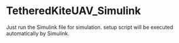 # TetheredKiteUAV_Simulink

Just run the Simulink file for simulation. 
setup script will be executed automatically by Simulink. 
